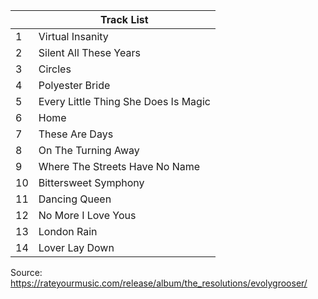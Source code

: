 
|     | Track List                           |
| --- | ------------------------------------ |
| 1   | Virtual Insanity                     |
| 2   | Silent All These Years               |
| 3   | Circles                              |
| 4   | Polyester Bride                      |
| 5   | Every Little Thing She Does Is Magic |
| 6   | Home                                 |
| 7   | These Are Days                       |
| 8   | On The Turning Away                  |
| 9   | Where The Streets Have No Name       |
| 10  | Bittersweet Symphony                 |
| 11  | Dancing Queen                        |
| 12  | No More I Love Yous                  |
| 13  | London Rain                          |
| 14  | Lover Lay Down                       |
Source: https://rateyourmusic.com/release/album/the_resolutions/evolygrooser/